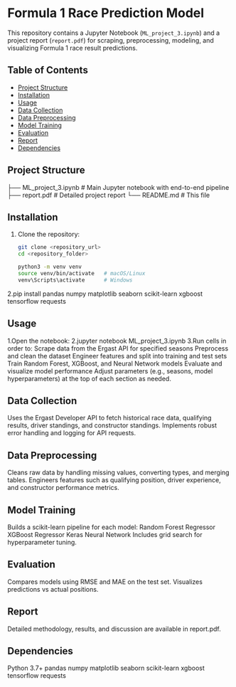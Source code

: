 # Formula 1 Race Prediction Model

This repository contains a Jupyter Notebook (`ML_project_3.ipynb`) and a project report (`report.pdf`) for scraping, preprocessing, modeling, and visualizing Formula 1 race result predictions.

## Table of Contents
- [Project Structure](#project-structure)
- [Installation](#installation)
- [Usage](#usage)
- [Data Collection](#data-collection)
- [Data Preprocessing](#data-preprocessing)
- [Model Training](#model-training)
- [Evaluation](#evaluation)
- [Report](#report)
- [Dependencies](#dependencies)

## Project Structure
├── ML_project_3.ipynb # Main Jupyter notebook with end-to-end pipeline
├── report.pdf # Detailed project report
└── README.md # This file


## Installation

1. Clone the repository:
   ```bash
   git clone <repository_url>
   cd <repository_folder>

   python3 -m venv venv
   source venv/bin/activate   # macOS/Linux
   venv\Scripts\activate      # Windows

2.pip install pandas numpy matplotlib seaborn scikit-learn xgboost tensorflow requests

## Usage

1.Open the notebook:
2.jupyter notebook ML_project_3.ipynb
3.Run cells in order to:
   Scrape data from the Ergast API for specified seasons
   Preprocess and clean the dataset
   Engineer features and split into training and test sets
   Train Random Forest, XGBoost, and Neural Network models
   Evaluate and visualize model performance
   Adjust parameters (e.g., seasons, model hyperparameters) at the top of each section as needed.

## Data Collection

Uses the Ergast Developer API to fetch historical race data, qualifying results, driver standings, and constructor standings.
Implements robust error handling and logging for API requests.

## Data Preprocessing

Cleans raw data by handling missing values, converting types, and merging tables.
Engineers features such as qualifying position, driver experience, and constructor performance metrics.

## Model Training

Builds a scikit-learn pipeline for each model:
Random Forest Regressor
XGBoost Regressor
Keras Neural Network
Includes grid search for hyperparameter tuning.

## Evaluation

Compares models using RMSE and MAE on the test set.
Visualizes predictions vs actual positions.

## Report

Detailed methodology, results, and discussion are available in report.pdf.

## Dependencies

Python 3.7+
pandas
numpy
matplotlib
seaborn
scikit-learn
xgboost
tensorflow
requests

